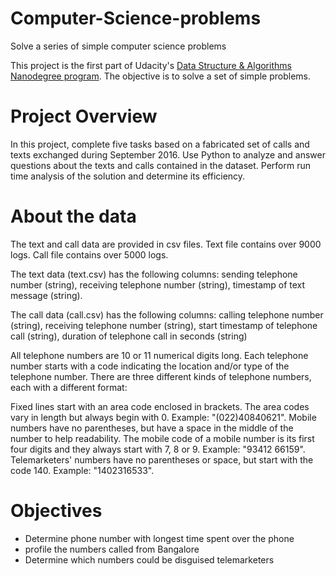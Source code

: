 # Computer-Science-problems
Solve a series of simple computer science problems


This project is the first part of Udacity's [Data Structure & Algorithms Nanodegree program](https://www.udacity.com/course/data-structures-and-algorithms-nanodegree--nd256).
The objective is to solve a set of simple problems.

# Project Overview
In this project, complete five tasks based on a fabricated set of calls and texts exchanged during September 2016. Use Python to analyze and answer questions about the texts and calls contained in the dataset. Perform run time analysis of the solution and determine its efficiency.

# About the data

The text and call data are provided in csv files. Text file contains over 9000 logs. Call file contains over 5000 logs.

The text data (text.csv) has the following columns: sending telephone number (string), receiving telephone number (string), timestamp of text message (string).

The call data (call.csv) has the following columns: calling telephone number (string), receiving telephone number (string), start timestamp of telephone call (string), duration of telephone call in seconds (string)

All telephone numbers are 10 or 11 numerical digits long. Each telephone number starts with a code indicating the location and/or type of the telephone number. There are three different kinds of telephone numbers, each with a different format:

Fixed lines start with an area code enclosed in brackets. The area codes vary in length but always begin with 0. Example: "(022)40840621".
Mobile numbers have no parentheses, but have a space in the middle of the number to help readability. The mobile code of a mobile number is its first four digits and they always start with 7, 8 or 9. Example: "93412 66159".
Telemarketers' numbers have no parentheses or space, but start with the code 140. Example: "1402316533".

# Objectives
- Determine phone number with longest time spent over the phone
- profile the numbers called from Bangalore
- Determine which numbers could be disguised telemarketers
